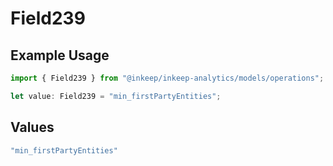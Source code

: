 # Field239

## Example Usage

```typescript
import { Field239 } from "@inkeep/inkeep-analytics/models/operations";

let value: Field239 = "min_firstPartyEntities";
```

## Values

```typescript
"min_firstPartyEntities"
```